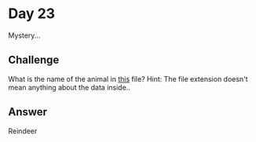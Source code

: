 # Day 23
Mystery... 

## Challenge
What is the name of the animal in [this](https://cdn.discordapp.com/attachments/789576292169285632/791076931663691826/mystery.exe ) file? 
Hint: The file extension doesn't mean anything about the data inside..

## Answer
Reindeer
